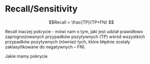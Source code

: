 # Recall/Sensitivity

$$Recall = \frac{TP}{TP+FN} $$

Recall inaczej pokrycie - mówi nam o tym, jaki jest udział prawidłowo zaprognozowanych przypadków pozytywnych (TP) wśród wszystkich przypadków pozytywnych (również tych, które błędnie zostały zaklasyfikowane do negatywnych – FN).

Jakie mamy pokrycie